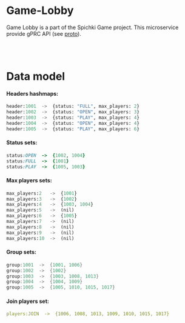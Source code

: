 # Game-Lobby

Game Lobby is a part of the Spichki Game project. This microservice provide gPRC API (see [proto](url)).


<br>
<br>


# Data model


#### Headers hashmaps:
```python
header:1001  ->  {status: "FULL", max_players: 2}
header:1002  ->  {status: "OPEN", max_players: 3}
header:1003  ->  {status: "PLAY", max_players: 4}
header:1004  ->  {status: "OPEN", max_players: 4}
header:1005  ->  {status: "PLAY", max_players: 6}

```

#### Status sets:
```ruby
status:OPEN  ->  {1002, 1004}
status:FULL  ->  {1001}
status:PLAY  ->  {1005, 1003}

```

#### Max players sets:
```python
max_players:2   ->  {1001}
max_players:3   ->  {1002}
max_players:4   ->  {1003, 1004}
max_players:5   ->  (nil)
max_players:6   ->  {1005}
max_players:7   ->  (nil)
max_players:8   ->  (nil)
max_players:9   ->  (nil)
max_players:10  ->  (nil)

```

#### Group sets:
```rust
group:1001  ->  {1001, 1006}
group:1002  ->  {1002}
group:1003  ->  {1003, 1008, 1013}
group:1004  ->  {1004, 1009}
group:1005  ->  {1005, 1010, 1015, 1017}

```

#### Join players set:
```yaml
players:JOIN  ->  {1006, 1008, 1013, 1009, 1010, 1015, 1017}

```
